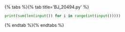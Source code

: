 {% tabs %}{% tab title='BJ_20494.py' %}

```py
print(sum(len(input()) for i in range(int(input()))))
```

{% endtab %}{% endtabs %}
